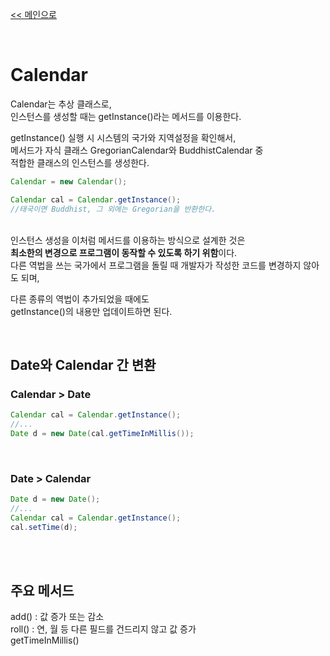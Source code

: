 [<< 메인으로](https://github.com/AtomicLiquors/Java_Wiki_Chb)

&nbsp;  

# Calendar
Calendar는 추상 클래스로,   
인스턴스를 생성할 때는 getInstance()라는 메서드를 이용한다.  


getInstance() 실행 시 시스템의 국가와 지역설정을 확인해서,   
메서드가 자식 클래스 GregorianCalendar와 BuddhistCalendar 중   
적합한 클래스의 인스턴스를 생성한다.
```java
Calendar = new Calendar();

Calendar cal = Calendar.getInstance();
//태국이면 Buddhist, 그 외에는 Gregorian을 반환한다.
```

&nbsp;  
인스턴스 생성을 이처럼 메서드를 이용하는 방식으로 설계한 것은   
**최소한의 변경으로 프로그램이 동작할 수 있도록 하기 위함**이다.   
다른 역법을 쓰는 국가에서 프로그램을 돌릴 때 
개발자가 작성한 코드를 변경하지 않아도 되며,

다른 종류의 역법이 추가되었을 때에도  
getInstance()의 내용만 업데이트하면 된다.

&nbsp;  
## Date와 Calendar 간 변환
### Calendar > Date
```java
Calendar cal = Calendar.getInstance();
//...
Date d = new Date(cal.getTimeInMillis());
```

&nbsp;  
### Date > Calendar
```java
Date d = new Date();
//...
Calendar cal = Calendar.getInstance();
cal.setTime(d);

```


&nbsp;  
&nbsp;  
## 주요 메서드
add()  : 값 증가 또는 감소  
roll() : 연, 월 등 다른 필드를 건드리지 않고 값 증가  
getTimeInMillis()  
